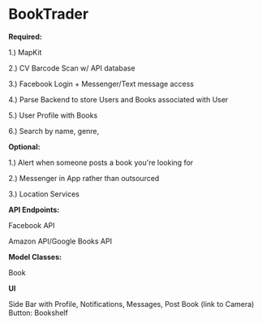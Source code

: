 # BookTrader

**Required:**

1.) MapKit 

2.) CV Barcode Scan w/ API database

3.) Facebook Login + Messenger/Text message access

4.) Parse Backend to store Users and Books associated with User

5.) User Profile with Books 

6.) Search by name, genre, 


**Optional:**

1.) Alert when someone posts a book you're looking for

2.) Messenger in App rather than outsourced

3.) Location Services 

**API Endpoints:**

Facebook API

Amazon API/Google Books API

**Model Classes:**

Book



**UI**

Side Bar with Profile, Notifications, Messages, Post Book (link to Camera)
Button: Bookshelf





